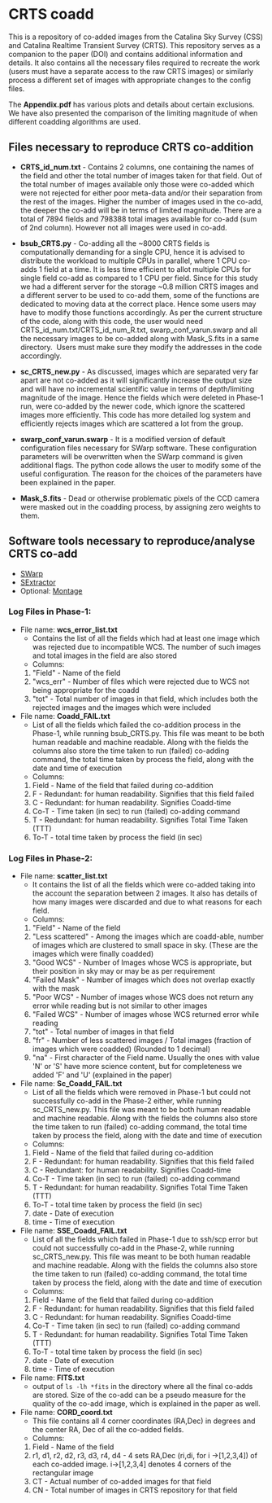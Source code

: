 # CRTS coadd 
This is a repository of co-added images from the Catalina Sky Survey (CSS) and Catalina Realtime Transient Survey (CRTS). This repository serves as a companion to the paper (DOI) and contains additional information and details. It also contains all the necessary files required to recreate the work (users must have a separate access to the raw CRTS images) or similarly process a different set of images with appropriate changes to the config files.

The **Appendix.pdf** has various plots and details about certain exclusions. We have also presented the comparison of the limiting magnitude of when different coadding algorithms are used.


## Files necessary to reproduce CRTS co-addition
  * **CRTS_id_num.txt** - Contains 2 columns, one containing the names of the field and other the total number of images taken for that field. Out of the total number of images available only those were co-added which were not rejected for either poor meta-data and/or their separation from the rest of the images. Higher the number of images used in the co-add, the deeper the co-add will be in terms of limited magnitude. There are a total of 7894 fields and 798388 total images available for co-add (sum of 2nd column). However not all images were used in co-add.

  * **bsub_CRTS.py** - Co-adding all the ~8000 CRTS fields is computationally demanding for a single CPU, hence it is advised to distribute the workload to multiple CPUs in parallel, where 1 CPU co-adds 1 field at a time. It is less time efficient to allot multiple CPUs for single field co-add as compared to 1 CPU per field. Since for this study we had a different server for the storage ~0.8 million CRTS images and a different server to be used to co-add them, some of the functions are dedicated to moving data at the correct place. Hence some users may have to modify those functions accordingly. As per the current structure of the code, along with this code, the user would need CRTS_id_num.txt/CRTS_id_num_R.txt, swarp_conf_varun.swarp and all the necessary images to be co-added along with Mask_S.fits in a same directory.  Users must make sure they modify the addresses in the code accordingly. 

  * **sc_CRTS_new.py** - As discussed, images which are separated very far apart are not co-added as it will significantly increase the output size and will have no incremental scientific value in terms of depth/limiting magnitude of the image. Hence the fields which were deleted in Phase-1 run, were co-added by the newer code, which ignore the scattered images more efficiently. This code has more detailed log system and efficiently rejects images which are scattered a lot from the group.

  * **swarp_conf_varun.swarp** - It is a modified version of default configuration files necessary for SWarp software. These configuration parameters will be overwritten when the SWarp command is given additional flags. The python code allows the user to modify some of the useful configuration. The reason for the choices of the parameters have been explained in the paper.

  * **Mask_S.fits** - Dead or otherwise problematic pixels of the CCD camera were masked out in the coadding process, by assigning zero weights to them. 
  
## Software tools necessary to reproduce/analyse CRTS co-add
  * [SWarp](https://github.com/astromatic/swarp)
  * [SExtractor](https://www.astromatic.net/software/sextractor)
  * Optional: [Montage](http://montage.ipac.caltech.edu/docs/index.html)
  
### Log Files in Phase-1:
  * File name: **wcs_error_list.txt**
    * Contains the list of all the fields which had at least one image which was rejected due to incompatible WCS. The number of such images and total images in the field are also stored
    * Columns:
    1. "Field" - Name of the field
    2. "wcs_err" - Number of files which were rejected due to WCS not being appropriate for the coadd
    3. "tot" - Total number of images in that field, which includes both the rejected images and the images which were included
  
  * File name: **Coadd_FAIL.txt**
    * List of all the fields which failed the co-addition process in the Phase-1, while running bsub_CRTS.py. This file was meant to be both human readable and machine readable. Along with the fields the columns also store the time taken to run (failed) co-adding command, the total time taken by process the field, along with the date and time of execution
    * Columns:
    1. Field - Name of the field that failed during co-addition
    2. F - Redundant: for human readability. Signifies that this field failed
    3. C - Redundant: for human readability. Signifies Coadd-time
    4. Co-T - Time taken (in sec) to run (failed) co-adding command
    5. T - Redundant: for human readability. Signifies Total Time Taken (TTT)
    6. To-T - total time taken by process the field (in sec)


### Log Files in Phase-2: 
  * File name: **scatter_list.txt**
    * It contains the list of all the fields which were co-added taking into the account the separation between 2 images. It also has details of how many images were discarded and due to what reasons for each field.
    * Columns: 
     1. "Field" - Name of the field
     2. "Less scattered" - Among the images which are coadd-able, number of images which are clustered to small space in sky. (These are the images which were finally coadded)
     3. "Good WCS" - Number of Images whose WCS is appropriate, but their position in sky may or may be as per requirement
     4. "Failed Mask" - Number of images which does not overlap exactly with the mask
     5. "Poor WCS" - Number of images whose WCS does not return any error while reading but is not similar to other images
     6. "Failed WCS" - Number of images whose WCS returned error while reading 
     7. "tot" - Total number of images in that field
     8. "fr" - Number of less scattered images / Total images (fraction of images which were coadded) (Rounded to 1 decimal)
     9. "na" - First character of the Field name. Usually the ones with value 'N' or 'S' have more science content, but for completeness we added 'F' and 'U' (explained in the paper)
  * File name: **Sc_Coadd_FAIL.txt**
    * List of all the fields which were removed in Phase-1 but could not successfully co-add in the Phase-2 either, while running sc_CRTS_new.py. This file was meant to be both human readable and machine readable. Along with the fields the columns also store the time taken to run (failed) co-adding command, the total time taken by process the field, along with the date and time of execution
    * Columns:
    1. Field - Name of the field that failed during co-addition
    2. F - Redundant: for human readability. Signifies that this field failed
    3. C - Redundant: for human readability. Signifies Coadd-time
    4. Co-T - Time taken (in sec) to run (failed) co-adding command
    5. T - Redundant: for human readability. Signifies Total Time Taken (TTT)
    6. To-T - total time taken by process the field (in sec)
    7. date - Date of execution
    8. time - Time of execution
  * File name: **SSE_Coadd_FAIL.txt**
    * List of all the fields which failed in Phase-1 due to ssh/scp error but could not successfully co-add in the Phase-2, while running sc_CRTS_new.py. This file was meant to be both human readable and machine readable. Along with the fields the columns also store the time taken to run (failed) co-adding command, the total time taken by process the field, along with the date and time of execution
    * Columns:
    1. Field - Name of the field that failed during co-addition
    2. F - Redundant: for human readability. Signifies that this field failed
    3. C - Redundant: for human readability. Signifies Coadd-time
    4. Co-T - Time taken (in sec) to run (failed) co-adding command
    5. T - Redundant: for human readability. Signifies Total Time Taken (TTT)
    6. To-T - total time taken by process the field (in sec)
    7. date - Date of execution
    8. time - Time of execution
  * File name: **FITS.txt**
    * output of `ls -lh *fits` in the directory where all the final co-adds are stored. Size of the co-add can be a pseudo measure for the quality of the co-add image, which is explained in the paper as well. 
  * File name: **CORD_coord.txt**
    * This file contains all 4 corner coordinates (RA,Dec) in degrees and the center RA, Dec of all the co-added fields. 
    * Columns:
    1. Field - Name of the field
    2. r1, d1, r2, d2, r3, d3, r4, d4 - 4 sets RA,Dec (ri,di, for i ->[1,2,3,4]) of each co-added image. i->[1,2,3,4] denotes 4 corners of the rectangular image
    3. CT - Actual number of co-added images for that field
    4. CN - Total number of images in CRTS repository for that field 
    

